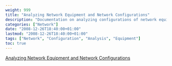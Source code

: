 ```yaml
---
weight: 999
title: "Analyzing Network Equipment and Network Configurations"
description: "Documentation on analyzing configurations of network equipment and networks"
categories: ["Network"]
date: "2008-12-26T18:40:00+01:00"
lastmod: "2008-12-26T18:40:00+01:00"
tags: ["Network", "Configuration", "Analysis", "Equipment"]
toc: true
---
```


[Analyzing Network Equipment and Network Configurations](/pdf/analyser_les_configs_des_equipements_et_des_reseaux.pdf)
